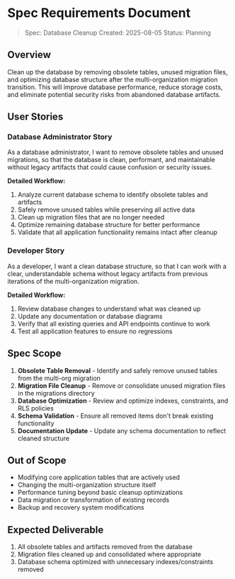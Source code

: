 # Spec Requirements Document

> Spec: Database Cleanup
> Created: 2025-08-05
> Status: Planning

## Overview

Clean up the database by removing obsolete tables, unused migration files, and optimizing database structure after the multi-organization migration transition. This will improve database performance, reduce storage costs, and eliminate potential security risks from abandoned database artifacts.

## User Stories

### Database Administrator Story

As a database administrator, I want to remove obsolete tables and unused migrations, so that the database is clean, performant, and maintainable without legacy artifacts that could cause confusion or security issues.

**Detailed Workflow:**
1. Analyze current database schema to identify obsolete tables and artifacts
2. Safely remove unused tables while preserving all active data
3. Clean up migration files that are no longer needed
4. Optimize remaining database structure for better performance
5. Validate that all application functionality remains intact after cleanup

### Developer Story

As a developer, I want a clean database structure, so that I can work with a clear, understandable schema without legacy artifacts from previous iterations of the multi-organization migration.

**Detailed Workflow:**
1. Review database changes to understand what was cleaned up
2. Update any documentation or database diagrams
3. Verify that all existing queries and API endpoints continue to work
4. Test all application features to ensure no regressions

## Spec Scope

1. **Obsolete Table Removal** - Identify and safely remove unused tables from the multi-org migration
2. **Migration File Cleanup** - Remove or consolidate unused migration files in the migrations directory
3. **Database Optimization** - Review and optimize indexes, constraints, and RLS policies
4. **Schema Validation** - Ensure all removed items don't break existing functionality
5. **Documentation Update** - Update any schema documentation to reflect cleaned structure

## Out of Scope

- Modifying core application tables that are actively used
- Changing the multi-organization structure itself
- Performance tuning beyond basic cleanup optimizations
- Data migration or transformation of existing records
- Backup and recovery system modifications

## Expected Deliverable

1. All obsolete tables and artifacts removed from the database
2. Migration files cleaned up and consolidated where appropriate
3. Database schema optimized with unnecessary indexes/constraints removed